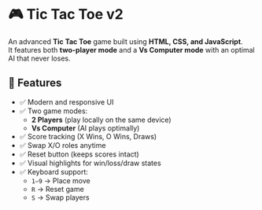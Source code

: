 # 🎮 Tic Tac Toe v2

An advanced **Tic Tac Toe** game built using **HTML, CSS, and JavaScript**.  
It features both **two-player mode** and a **Vs Computer mode** with an optimal AI that never loses.  

## 🚀 Features
- ✅ Modern and responsive UI  
- ✅ Two game modes:  
  - **2 Players** (play locally on the same device)  
  - **Vs Computer** (AI plays optimally)  
- ✅ Score tracking (X Wins, O Wins, Draws)  
- ✅ Swap X/O roles anytime  
- ✅ Reset button (keeps scores intact)  
- ✅ Visual highlights for win/loss/draw states  
- ✅ Keyboard support:  
  - `1–9` → Place move  
  - `R` → Reset game  
  - `S` → Swap players  
